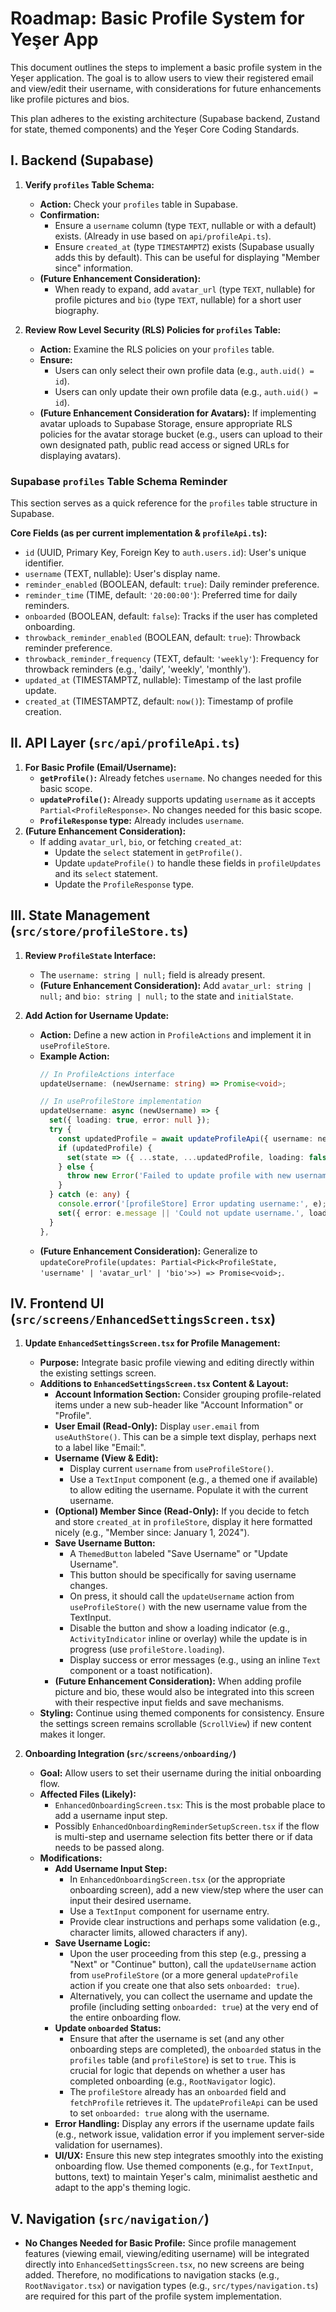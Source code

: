 # Roadmap: Basic Profile System for Yeşer App

This document outlines the steps to implement a basic profile system in the Yeşer application. The goal is to allow users to view their registered email and view/edit their username, with considerations for future enhancements like profile pictures and bios.

This plan adheres to the existing architecture (Supabase backend, Zustand for state, themed components) and the Yeşer Core Coding Standards.

## I. Backend (Supabase)

1.  **Verify `profiles` Table Schema:**
    *   **Action:** Check your `profiles` table in Supabase.
    *   **Confirmation:**
        *   Ensure a `username` column (type `TEXT`, nullable or with a default) exists. (Already in use based on `api/profileApi.ts`).
        *   Ensure `created_at` (type `TIMESTAMPTZ`) exists (Supabase usually adds this by default). This can be useful for displaying "Member since" information.
    *   **(Future Enhancement Consideration):**
        *   When ready to expand, add `avatar_url` (type `TEXT`, nullable) for profile pictures and `bio` (type `TEXT`, nullable) for a short user biography.

2.  **Review Row Level Security (RLS) Policies for `profiles` Table:**
    *   **Action:** Examine the RLS policies on your `profiles` table.
    *   **Ensure:**
        *   Users can only select their own profile data (e.g., `auth.uid() = id`).
        *   Users can only update their own profile data (e.g., `auth.uid() = id`).
    *   **(Future Enhancement Consideration for Avatars):** If implementing avatar uploads to Supabase Storage, ensure appropriate RLS policies for the avatar storage bucket (e.g., users can upload to their own designated path, public read access or signed URLs for displaying avatars).

### Supabase `profiles` Table Schema Reminder

This section serves as a quick reference for the `profiles` table structure in Supabase.

**Core Fields (as per current implementation & `profileApi.ts`):**

*   `id` (UUID, Primary Key, Foreign Key to `auth.users.id`): User's unique identifier.
*   `username` (TEXT, nullable): User's display name.
*   `reminder_enabled` (BOOLEAN, default: `true`): Daily reminder preference.
*   `reminder_time` (TIME, default: `'20:00:00'`): Preferred time for daily reminders.
*   `onboarded` (BOOLEAN, default: `false`): Tracks if the user has completed onboarding.
*   `throwback_reminder_enabled` (BOOLEAN, default: `true`): Throwback reminder preference.
*   `throwback_reminder_frequency` (TEXT, default: `'weekly'`): Frequency for throwback reminders (e.g., 'daily', 'weekly', 'monthly').
*   `updated_at` (TIMESTAMPTZ, nullable): Timestamp of the last profile update.
*   `created_at` (TIMESTAMPTZ, default: `now()`): Timestamp of profile creation.

## II. API Layer (`src/api/profileApi.ts`)

1.  **For Basic Profile (Email/Username):**
    *   **`getProfile()`:** Already fetches `username`. No changes needed for this basic scope.
    *   **`updateProfile()`:** Already supports updating `username` as it accepts `Partial<ProfileResponse>`. No changes needed for this basic scope.
    *   **`ProfileResponse` type:** Already includes `username`.
2.  **(Future Enhancement Consideration):**
    *   If adding `avatar_url`, `bio`, or fetching `created_at`:
        *   Update the `select` statement in `getProfile()`.
        *   Update `updateProfile()` to handle these fields in `profileUpdates` and its `select` statement.
        *   Update the `ProfileResponse` type.

## III. State Management (`src/store/profileStore.ts`)

1.  **Review `ProfileState` Interface:**
    *   The `username: string | null;` field is already present.
    *   **(Future Enhancement Consideration):** Add `avatar_url: string | null;` and `bio: string | null;` to the state and `initialState`.

2.  **Add Action for Username Update:**
    *   **Action:** Define a new action in `ProfileActions` and implement it in `useProfileStore`.
    *   **Example Action:**
        ```typescript
        // In ProfileActions interface
        updateUsername: (newUsername: string) => Promise<void>;

        // In useProfileStore implementation
        updateUsername: async (newUsername) => {
          set({ loading: true, error: null });
          try {
            const updatedProfile = await updateProfileApi({ username: newUsername });
            if (updatedProfile) {
              set(state => ({ ...state, ...updatedProfile, loading: false }));
            } else {
              throw new Error('Failed to update profile with new username.');
            }
          } catch (e: any) {
            console.error('[profileStore] Error updating username:', e);
            set({ error: e.message || 'Could not update username.', loading: false });
          }
        },
        ```
    *   **(Future Enhancement Consideration):** Generalize to `updateCoreProfile(updates: Partial<Pick<ProfileState, 'username' | 'avatar_url' | 'bio'>>) => Promise<void>;`.

## IV. Frontend UI (`src/screens/EnhancedSettingsScreen.tsx`)

1.  **Update `EnhancedSettingsScreen.tsx` for Profile Management:**
    *   **Purpose:** Integrate basic profile viewing and editing directly within the existing settings screen.
    *   **Additions to `EnhancedSettingsScreen.tsx` Content & Layout:**
        *   **Account Information Section:** Consider grouping profile-related items under a new sub-header like "Account Information" or "Profile".
        *   **User Email (Read-Only):** Display `user.email` from `useAuthStore()`. This can be a simple text display, perhaps next to a label like "Email:".
        *   **Username (View & Edit):**
            *   Display current `username` from `useProfileStore()`. 
            *   Use a `TextInput` component (e.g., a themed one if available) to allow editing the username. Populate it with the current username.
        *   **(Optional) Member Since (Read-Only):** If you decide to fetch and store `created_at` in `profileStore`, display it here formatted nicely (e.g., "Member since: January 1, 2024").
        *   **Save Username Button:**
            *   A `ThemedButton` labeled "Save Username" or "Update Username".
            *   This button should be specifically for saving username changes.
            *   On press, it should call the `updateUsername` action from `useProfileStore()` with the new username value from the TextInput.
            *   Disable the button and show a loading indicator (e.g., `ActivityIndicator` inline or overlay) while the update is in progress (use `profileStore.loading`).
            *   Display success or error messages (e.g., using an inline `Text` component or a toast notification).
        *   **(Future Enhancement Consideration):** When adding profile picture and bio, these would also be integrated into this screen with their respective input fields and save mechanisms.
    *   **Styling:** Continue using themed components for consistency. Ensure the settings screen remains scrollable (`ScrollView`) if new content makes it longer.

2.  **Onboarding Integration (`src/screens/onboarding/`)**
    *   **Goal:** Allow users to set their username during the initial onboarding flow.
    *   **Affected Files (Likely):**
        *   `EnhancedOnboardingScreen.tsx`: This is the most probable place to add a username input step.
        *   Possibly `EnhancedOnboardingReminderSetupScreen.tsx` if the flow is multi-step and username selection fits better there or if data needs to be passed along.
    *   **Modifications:**
        *   **Add Username Input Step:**
            *   In `EnhancedOnboardingScreen.tsx` (or the appropriate onboarding screen), add a new view/step where the user can input their desired username.
            *   Use a `TextInput` component for username entry.
            *   Provide clear instructions and perhaps some validation (e.g., character limits, allowed characters if any).
        *   **Save Username Logic:**
            *   Upon the user proceeding from this step (e.g., pressing a "Next" or "Continue" button), call the `updateUsername` action from `useProfileStore` (or a more general `updateProfile` action if you create one that also sets `onboarded: true`).
            *   Alternatively, you can collect the username and update the profile (including setting `onboarded: true`) at the very end of the entire onboarding flow.
        *   **Update `onboarded` Status:**
            *   Ensure that after the username is set (and any other onboarding steps are completed), the `onboarded` status in the `profiles` table (and `profileStore`) is set to `true`. This is crucial for logic that depends on whether a user has completed onboarding (e.g., `RootNavigator` logic).
            *   The `profileStore` already has an `onboarded` field and `fetchProfile` retrieves it. The `updateProfileApi` can be used to set `onboarded: true` along with the username.
        *   **Error Handling:** Display any errors if the username update fails (e.g., network issue, validation error if you implement server-side validation for usernames).
        *   **UI/UX:** Ensure this new step integrates smoothly into the existing onboarding flow. Use themed components (e.g., for `TextInput`, buttons, text) to maintain Yeşer's calm, minimalist aesthetic and adapt to the app's theming logic.

## V. Navigation (`src/navigation/`)

*   **No Changes Needed for Basic Profile:** Since profile management features (viewing email, viewing/editing username) will be integrated directly into `EnhancedSettingsScreen.tsx`, no new screens are being added. Therefore, no modifications to navigation stacks (e.g., `RootNavigator.tsx`) or navigation types (e.g., `src/types/navigation.ts`) are required for this part of the profile system implementation.

